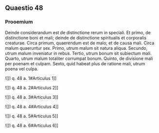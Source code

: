 ## Quaestio 48

### Prooemium

Deinde considerandum est de distinctione rerum in speciali. Et primo, de distinctione boni et mali; deinde de distinctione spiritualis et corporalis creaturae. Circa primum, quaerendum est de malo; et de causa mali. Circa malum quaeruntur sex. Primo, utrum malum sit natura aliqua. Secundo, utrum malum inveniatur in rebus. Tertio, utrum bonum sit subiectum mali. Quarto, utrum malum totaliter corrumpat bonum. Quinto, de divisione mali per poenam et culpam. Sexto, quid habeat plus de ratione mali, utrum poena vel culpa.

![[I q. 48 a. 1#Articulus 1]]

![[I q. 48 a. 2#Articulus 2]]

![[I q. 48 a. 3#Articulus 3]]

![[I q. 48 a. 4#Articulus 4]]

![[I q. 48 a. 5#Articulus 5]]

![[I q. 48 a. 6#Articulus 6]]

